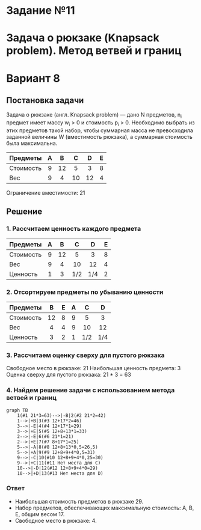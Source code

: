 # Задание №11
# Задача о рюкзаке (Knapsack problem). Метод ветвей и границ
# Вариант 8

## Постановка задачи
Задача о рюкзаке (англ. Knapsack problem) — дано N предметов, n<sub>i</sub> предмет имеет массу w<sub>i</sub> > 0 и стоимость p<sub>i</sub> > 0. Необходимо выбрать из этих предметов такой набор, чтобы суммарная масса не превосходила заданной величины W (вместимость рюкзака), а суммарная стоимость была максимальна. 

| Предметы  | A | B  | C  | D  | E |
|:----------|:-:|:--:|:--:|:--:|:-:|
| Стоимость | 9 | 12 | 5  | 3  | 8 |
| Вес       | 9 | 4  | 10 | 12 | 4 |

Ограничение вместимости: 21

## Решение
### 1. Рассчитаем ценность каждого предмета

| Предметы  | A | B  | C   | D   | E |
|:----------|:-:|:--:|:---:|:---:|:-:|
| Стоимость | 9 | 12 | 5   | 3   | 8 |
| Вес       | 9 | 4  | 10  | 12  | 4 |
| Ценность  | 1 | 3  | 1/2 | 1/4 | 2 |

### 2. Отсортируем предметы по убыванию ценности

| Предметы  | B  | E | A |  C  |  D  |
|:----------|:--:|:-:|:-:|:---:|:---:|
| Стоимость | 12 | 8 | 9 | 5   | 3   |
| Вес       | 4  | 4 | 9 | 10  | 12  |
| Ценность  | 3  | 2 | 1 | 1/2 | 1/4 |

### 3. Рассчитаем оценку сверху для пустого рюкзака

Свободное место в рюкзаке: 21
Наибольшая ценность предмета: 3
Оценка сверху для пустого рюкзака: 21 * 3 = 63

### 4. Найдем решение задачи с использованием метода ветвей и границ

```mermaid
graph TB
    1(#1 21*3=63)-->|-B|2(#2 21*2=42)
    1-->|+B|3(#3 12+17*2=46)
    3-->|-E|4(#4 12+17*1=29)
    3-->|+E|5(#5 12+8+13*1=33)
    2-->|-E|6(#6 21*1=21)
    2-->|+E|7(#7 8+17*1=25)
    5-->|-A|8(#8 12+8+13*0,5=26,5)
    5-->|+A|9(#9 12+8+9+4*0,5=31)
    9-->|-C|10(#10 12+8+9+4*0,25=30)
    9-->|+C|11(#11 Нет места для C)
    10-->|-D|12(#12 12+8+9+4*0=29)
    10-->|+D|13(#13 Нет места для D) 
```

### Ответ
- Наибольшая стоимость предметов в рюкзаке 29.
- Набор предметов, обеспечивающих максимальную стоимость: A, B, E, общим весом 17.
- Свободное место в рюкзаке: 4.